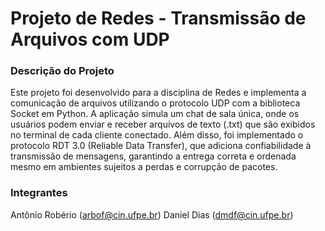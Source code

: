 # Projeto de Redes - Transmissão de Arquivos com UDP

### Descrição do Projeto
Este projeto foi desenvolvido para a disciplina de Redes e implementa a comunicação de arquivos utilizando o protocolo UDP com a biblioteca Socket em Python. A aplicação simula um chat de sala única, onde os usuários podem enviar e receber arquivos de texto (.txt) que são exibidos no terminal de cada cliente conectado. Além disso, foi implementado o protocolo RDT 3.0 (Reliable Data Transfer), que adiciona confiabilidade à transmissão de mensagens, garantindo a entrega correta e ordenada mesmo em ambientes sujeitos a perdas e corrupção de pacotes.

### Integrantes
Antônio Robério (arbof@cin.ufpe.br)
Daniel Dias (dmdf@cin.ufpe.br)


